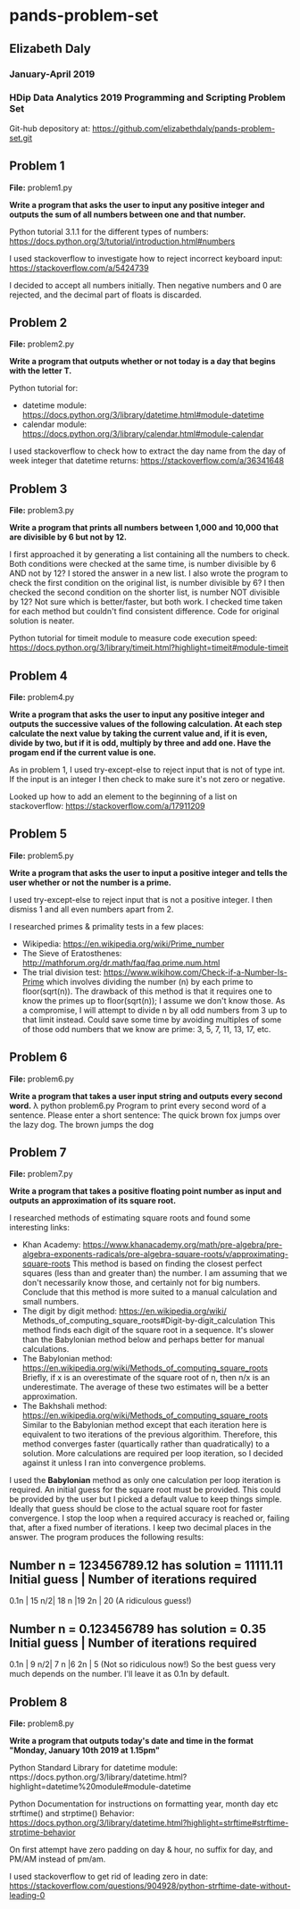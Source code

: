 # pands-problem-set
## Elizabeth Daly
### January-April 2019
### HDip Data Analytics 2019 Programming and Scripting Problem Set

Git-hub depository at:
https://github.com/elizabethdaly/pands-problem-set.git


## Problem 1
**File:** problem1.py

**Write a program that asks the user to input any positive integer and outputs the sum of all numbers between one and that number.**

Python tutorial 3.1.1 for the different types of numbers:
https://docs.python.org/3/tutorial/introduction.html#numbers

I used stackoverflow to investigate how to reject incorrect keyboard input:
https://stackoverflow.com/a/5424739

I decided to accept all numbers initially. Then negative numbers and 0 are rejected, and the decimal part of floats is discarded.

## Problem 2
**File:** problem2.py

**Write a program that outputs whether or not today is a day that begins with the letter T.**

Python tutorial for:
* datetime module: https://docs.python.org/3/library/datetime.html#module-datetime
* calendar module: https://docs.python.org/3/library/calendar.html#module-calendar

I used stackoverflow to check how to extract the day name from the 
day of week integer that datetime returns:
https://stackoverflow.com/a/36341648

## Problem 3
**File:** problem3.py

**Write a program that prints all numbers between 1,000 and 10,000 that are divisible by 6 but not by 12.**

I first approached it by generating a list containing all the numbers to check. Both conditions were checked at the same time, is number divisible by 6 AND not by 12? I stored the answer in a new list.
I also wrote the program to check the first condition on the original list, is number divisible by 6? I then checked the second condition on the shorter list, is number NOT divisible by 12? Not sure which is better/faster, but both work. I checked time taken for each method but couldn't find consistent difference. Code for original solution is neater.

Python tutorial for timeit module to measure code execution speed: https://docs.python.org/3/library/timeit.html?highlight=timeit#module-timeit

## Problem 4
**File:** problem4.py

**Write a program that asks the user to input any positive integer and outputs the successive values of the following calculation. At each step calculate the next value by taking  the current value and, if it is even, divide by two, but if it is odd, multiply by three and add one. Have the progam end if the current value is one.**

As in problem 1, I used try-except-else to reject input that is not of type int. If the input is an integer I then check to make sure it's not zero or negative.

Looked up how to add an element to the beginning of a list on stackoverflow: https://stackoverflow.com/a/17911209

## Problem 5
**File:** problem5.py

**Write a program that asks the user to input a positive integer and tells the user whether or not the number is a prime.**

I used try-except-else to reject input that is not a positive integer. I then dismiss 1 and all even numbers apart from 2.

I researched primes & primality tests in a few places:
* Wikipedia: https://en.wikipedia.org/wiki/Prime_number
* The Sieve of Eratosthenes: http://mathforum.org/dr.math/faq/faq.prime.num.html
* The trial division test: https://www.wikihow.com/Check-if-a-Number-Is-Prime
which involves dividing the number (n) by each prime to floor(sqrt(n)). The drawback of this method is that it requires one to know the primes up to floor(sqrt(n)); I assume we don't know those. As a compromise, I will attempt to divide n by all odd numbers from 3 up to that limit instead. Could save some time by avoiding multiples of some of those odd numbers that we know are prime: 3, 5, 7, 11, 13, 17, etc.

## Problem 6
**File:** problem6.py

**Write a program that takes a user input string and outputs every second word.**
λ python problem6.py
Program to print every second word of a sentence.
Please enter a short sentence: The quick brown fox jumps over the lazy dog.
The brown jumps the dog

## Problem 7
**File:** problem7.py

**Write a program that takes a positive floating point number as input and outputs an approximation of its square root.**

I researched methods of estimating square roots and found some interesting links:
* Khan Academy: https://www.khanacademy.org/math/pre-algebra/pre-algebra-exponents-radicals/pre-algebra-square-roots/v/approximating-square-roots
This method is based on finding the closest perfect squares (less than and greater than) the number. I am assuming that we don't necessarily know those, and certainly not for big numbers. Conclude that this method is more suited to a manual calculation and small numbers.
* The digit by digit method: https://en.wikipedia.org/wiki/
Methods_of_computing_square_roots#Digit-by-digit_calculation
This method finds each digit of the square root in a sequence. It's slower than the Babylonian method below and perhaps better for manual calculations.
* The Babylonian method: https://en.wikipedia.org/wiki/Methods_of_computing_square_roots
Briefly, if x is an overestimate of the square root of n, then n/x is an underestimate. The average of these two estimates will be a better approximation. 
* The Bakhshali method: https://en.wikipedia.org/wiki/Methods_of_computing_square_roots
Similar to the Babylonian method except that each iteration here is equivalent to two iterations of the previous algorithim. Therefore, this method converges faster (quartically rather than quadratically) to a solution. More calculations are required per loop iteration, so I decided against it unless I ran into convergence problems. 

I used the **Babylonian** method as only one calculation per loop iteration is required. An initial guess for the square root must be provided. This could be provided by the user but I picked a default value to keep things simple. Ideally that guess should be close to the actual square root for faster convergence. I stop the loop when a required accuracy is reached or, failing that, after a fixed number of iterations. I keep two decimal places in the answer. The program produces the following results:

Number n  = 123456789.12 has solution = 11111.11
Initial guess | Number of iterations required
---------------------------------------------
0.1n | 15 
n/2| 18 
n |19 
2n | 20 (A ridiculous guess!)

Number n  = 0.123456789 has solution = 0.35
Initial guess | Number of iterations required
---------------------------------------------
0.1n | 9
n/2| 7
n |6
2n | 5 (Not so ridiculous now!)
So the best guess very much depends on the number. I'll leave it as 0.1n by default.

## Problem 8
**File:** problem8.py

**Write a program that outputs today's date and time in the format "Monday, January 10th 2019 at 1.15pm"**

Python Standard Library for datetime module: nttps://docs.python.org/3/library/datetime.html?highlight=datetime%20module#module-datetime

Python Documentation for instructions on formatting year, month day etc
strftime() and strptime() Behavior: https://docs.python.org/3/library/datetime.html?highlight=strftime#strftime-strptime-behavior

On first attempt have zero padding on day & hour, no suffix for day, and PM/AM instead of pm/am.

I used stackoverflow to get rid of leading zero in date: https://stackoverflow.com/questions/904928/python-strftime-date-without-leading-0